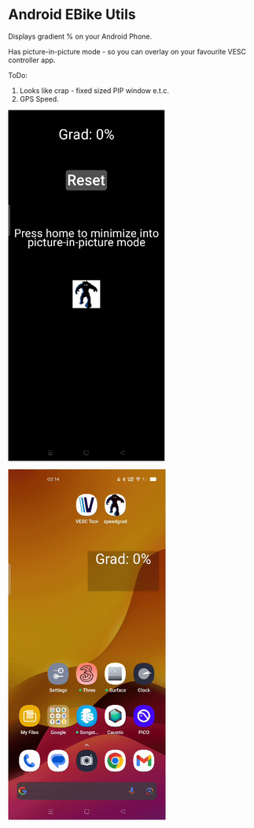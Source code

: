 # Android EBike Utils

Displays gradient % on your Android Phone.

Has picture-in-picture mode - so you can overlay on your favourite VESC controller app.

ToDo:  
1) Looks like crap - fixed sized PIP window e.t.c.
2) GPS Speed.

![](./Images/App1.png)

![](./Images/App2.png)
